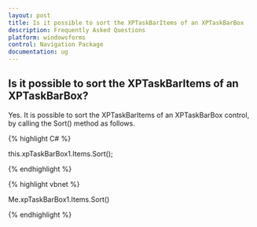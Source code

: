 ```yaml
---
layout: post
title: Is it possible to sort the XPTaskBarItems of an XPTaskBarBox
description: Frequently Asked Questions
platform: windowsforms
control: Navigation Package
documentation: ug
---
```

## Is it possible to sort the XPTaskBarItems of an XPTaskBarBox?

Yes. It is possible to sort the XPTaskBarItems of an XPTaskBarBox control, by calling the Sort() method as follows.

{% highlight C# %}  

 this.xpTaskBarBox1.Items.Sort();

{% endhighlight %}

 

{% highlight vbnet %} 

Me.xpTaskBarBox1.Items.Sort()

{% endhighlight %}